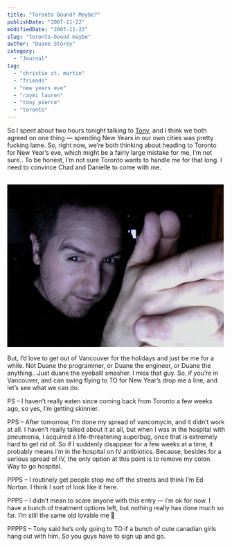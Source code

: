 ```yaml
---
title: "Toronto Bound? Maybe?"
publishDate: "2007-11-22"
modifiedDate: "2007-11-22"
slug: "toronto-bound-maybe"
author: "Duane Storey"
category:
  - "Journal"
tag:
  - "christie st. martin"
  - "friends"
  - "new years eve"
  - "raymi lauren"
  - "tony pierce"
  - "toronto"
---
```


So I spent about two hours tonight talking to [Tony](http://www.tonypierce.com/blog/bloggy.htm), and I think we both agreed on one thing — spending New Years in our own cities was pretty fucking lame. So, right now, we’re both thinking about heading to Toronto for New Year’s eve, which might be a fairly large mistake for me, I’m not sure.. To be honest, I’m not sure Toronto wants to handle me for that long. I need to convince Chad and Danielle to come with me.

  
[  
![](_images/toronto-bound-maybe-1.jpg)  ](http://www.flickr.com/photos/duanestorey/2053928541/)  
  
But, I’d love to get out of Vancouver for the holidays and just be me for a while. Not Duane the programmer, or Duane the engineer, or Duane the anything.. Just duane the eyeballl smasher. I miss that guy. So, if you’re in Vancouver, and can swing flying to TO for New Year’s drop me a line, and let’s see what we can do.

PS – I haven’t really eaten since coming back from Toronto a few weeks ago, so yes, I’m getting skinnier.

PPS – After tomorrow, I’m done my spread of vancomycin, and it didn’t work at all. I haven’t really talked about it at all, but when I was in the hospital with pneumonia, I acquired a life-threatening superbug, once that is extremely hard to get rid of. So if I suddenly disappear for a few weeks at a time, it probably means i’m in the hospital on IV antibiotics. Because, besides for a serious spread of IV, the only option at this point is to remove my colon. Way to go hospital.

PPPS – I routinely get people stop me off the streets and think I’m Ed Norton. I think I sort of look like it here.

PPPS – I didn’t mean to scare anyone with this entry — I’m ok for now. I have a bunch of treatment options left, but nothing really has done much so far. I’m still the same old lovable me 🙂

PPPPS – Tony said he’s only going to TO if a bunch of cute canadian girls hang out with him. So you guys have to sign up and go.